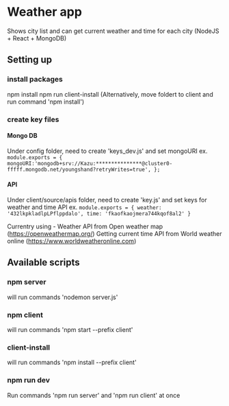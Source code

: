 # Weather app
Shows city list and can get current weather and time for each city
(NodeJS + React + MongoDB)

## Setting up
### install packages
npm install
npm run client-install
(Alternatively, move foldert to client and run command 'npm install')

### create key files
#### Mongo DB
Under config folder, need to create 'keys_dev.js' and set mongoURI
ex.
`module.exports = {
    mongoURI:'mongodb+srv://Kazu:***************@cluster0-fffff.mongodb.net/youngshand?retryWrites=true',
};`

#### API
Under client/source/apis folder, need to create 'key.js' and set keys for weather and time API
ex.
`module.exports = {
    weather: '432lkpkladlpLPflppdalo',
    time: 'fkaofkaojmera744kqof8al2'
}`

Currentry using -
Weather API from Open weather map (<https://openweathermap.org/>)
Getting current time API from World weather online (<https://www.worldweatheronline.com>)

## Available scripts
### npm server
will run commands 'nodemon server.js'

### npm client
will run commands 'npm start --prefix client'

### client-install
will run commands 'npm install --prefix client'

### npm run dev
Run commands 'npm run server' and 'npm run client' at once
